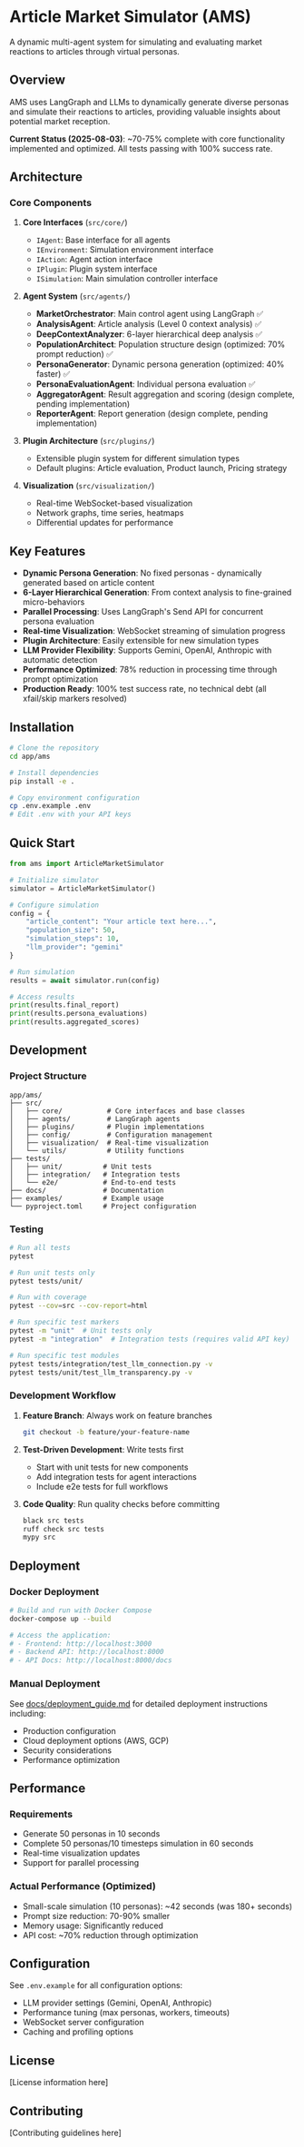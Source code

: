# Article Market Simulator (AMS)

A dynamic multi-agent system for simulating and evaluating market reactions to articles through virtual personas.

## Overview

AMS uses LangGraph and LLMs to dynamically generate diverse personas and simulate their reactions to articles, providing valuable insights about potential market reception.

**Current Status (2025-08-03)**: ~70-75% complete with core functionality implemented and optimized. All tests passing with 100% success rate.

## Architecture

### Core Components

1. **Core Interfaces** (`src/core/`)
   - `IAgent`: Base interface for all agents
   - `IEnvironment`: Simulation environment interface
   - `IAction`: Agent action interface
   - `IPlugin`: Plugin system interface
   - `ISimulation`: Main simulation controller interface

2. **Agent System** (`src/agents/`)
   - **MarketOrchestrator**: Main control agent using LangGraph ✅
   - **AnalysisAgent**: Article analysis (Level 0 context analysis) ✅
   - **DeepContextAnalyzer**: 6-layer hierarchical deep analysis ✅
   - **PopulationArchitect**: Population structure design (optimized: 70% prompt reduction) ✅
   - **PersonaGenerator**: Dynamic persona generation (optimized: 40% faster) ✅
   - **PersonaEvaluationAgent**: Individual persona evaluation ✅
   - **AggregatorAgent**: Result aggregation and scoring (design complete, pending implementation)
   - **ReporterAgent**: Report generation (design complete, pending implementation)

3. **Plugin Architecture** (`src/plugins/`)
   - Extensible plugin system for different simulation types
   - Default plugins: Article evaluation, Product launch, Pricing strategy

4. **Visualization** (`src/visualization/`)
   - Real-time WebSocket-based visualization
   - Network graphs, time series, heatmaps
   - Differential updates for performance

## Key Features

- **Dynamic Persona Generation**: No fixed personas - dynamically generated based on article content
- **6-Layer Hierarchical Generation**: From context analysis to fine-grained micro-behaviors
- **Parallel Processing**: Uses LangGraph's Send API for concurrent persona evaluation
- **Real-time Visualization**: WebSocket streaming of simulation progress
- **Plugin Architecture**: Easily extensible for new simulation types
- **LLM Provider Flexibility**: Supports Gemini, OpenAI, Anthropic with automatic detection
- **Performance Optimized**: 78% reduction in processing time through prompt optimization
- **Production Ready**: 100% test success rate, no technical debt (all xfail/skip markers resolved)

## Installation

```bash
# Clone the repository
cd app/ams

# Install dependencies
pip install -e .

# Copy environment configuration
cp .env.example .env
# Edit .env with your API keys
```

## Quick Start

```python
from ams import ArticleMarketSimulator

# Initialize simulator
simulator = ArticleMarketSimulator()

# Configure simulation
config = {
    "article_content": "Your article text here...",
    "population_size": 50,
    "simulation_steps": 10,
    "llm_provider": "gemini"
}

# Run simulation
results = await simulator.run(config)

# Access results
print(results.final_report)
print(results.persona_evaluations)
print(results.aggregated_scores)
```

## Development

### Project Structure

```
app/ams/
├── src/
│   ├── core/           # Core interfaces and base classes
│   ├── agents/         # LangGraph agents
│   ├── plugins/        # Plugin implementations
│   ├── config/         # Configuration management
│   ├── visualization/  # Real-time visualization
│   └── utils/          # Utility functions
├── tests/
│   ├── unit/          # Unit tests
│   ├── integration/   # Integration tests
│   └── e2e/           # End-to-end tests
├── docs/              # Documentation
├── examples/          # Example usage
└── pyproject.toml     # Project configuration
```

### Testing

```bash
# Run all tests
pytest

# Run unit tests only
pytest tests/unit/

# Run with coverage
pytest --cov=src --cov-report=html

# Run specific test markers
pytest -m "unit"  # Unit tests only
pytest -m "integration"  # Integration tests (requires valid API key)

# Run specific test modules
pytest tests/integration/test_llm_connection.py -v
pytest tests/unit/test_llm_transparency.py -v
```

### Development Workflow

1. **Feature Branch**: Always work on feature branches
   ```bash
   git checkout -b feature/your-feature-name
   ```

2. **Test-Driven Development**: Write tests first
   - Start with unit tests for new components
   - Add integration tests for agent interactions
   - Include e2e tests for full workflows

3. **Code Quality**: Run quality checks before committing
   ```bash
   black src tests
   ruff check src tests
   mypy src
   ```

## Deployment

### Docker Deployment

```bash
# Build and run with Docker Compose
docker-compose up --build

# Access the application:
# - Frontend: http://localhost:3000
# - Backend API: http://localhost:8000
# - API Docs: http://localhost:8000/docs
```

### Manual Deployment

See [docs/deployment_guide.md](docs/deployment_guide.md) for detailed deployment instructions including:
- Production configuration
- Cloud deployment options (AWS, GCP)
- Security considerations
- Performance optimization

## Performance 

### Requirements
- Generate 50 personas in 10 seconds
- Complete 50 personas/10 timesteps simulation in 60 seconds
- Real-time visualization updates
- Support for parallel processing

### Actual Performance (Optimized)
- Small-scale simulation (10 personas): ~42 seconds (was 180+ seconds)
- Prompt size reduction: 70-90% smaller
- Memory usage: Significantly reduced
- API cost: ~70% reduction through optimization

## Configuration

See `.env.example` for all configuration options:

- LLM provider settings (Gemini, OpenAI, Anthropic)
- Performance tuning (max personas, workers, timeouts)
- WebSocket server configuration
- Caching and profiling options

## License

[License information here]

## Contributing

[Contributing guidelines here]